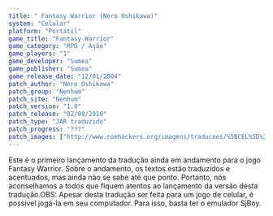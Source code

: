 ```yaml
---
title: " Fantasy Warrior (Nero Oshikawa)"
system: "Celular"
platform: "Portátil"
game_title: "Fantasy Warrior"
game_category: "RPG / Ação"
game_players: "1"
game_developer: "Sumea"
game_publisher: "Sumea"
game_release_date: "12/01/2004"
patch_author: "Nero Oshikawa"
patch_group: "Nenhum"
patch_site: "Nenhum"
patch_version: "1.0"
patch_release: "02/08/2010"
patch_type: "JAR traduzido"
patch_progress: "???"
patch_images: ["http://www.romhackers.org/imagens/traducoes/%5BCEL%5D%20Fantasy%20Warrior%20-%20Nero%20Oshikawa%20-%201.png","http://www.romhackers.org/imagens/traducoes/%5BCEL%5D%20Fantasy%20Warrior%20-%20Nero%20Oshikawa%20-%202.png","http://www.romhackers.org/imagens/traducoes/%5BCEL%5D%20Fantasy%20Warrior%20-%20Nero%20Oshikawa%20-%203.png"]
---
```

Este é o primeiro lançamento da tradução ainda em andamento para o jogo Fantasy Warrior. Sobre o andamento, os textos estão traduzidos e acentuados, mas ainda não se sabe até que ponto. Portanto, nós aconselhamos a todos que fiquem atentos ao lançamento da versão desta tradução.OBS: Apesar desta tradução ser feita para um jogo de celular, é possível jogá-la em seu computador. Para isso, basta ter o emulador SjBoy.